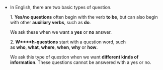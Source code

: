 - In English, there are two basic types of question.
    
    1. **Yes/no questions** often begin with the verb **to be**, but can also begin with other **auxiliary verbs**, such as **do**.
    
    We ask these when we want a **yes** or **no** answer.
    
    2. **W****h-questions** start with a question word, such as **who**, **what**, **where**, **when**, **why** or **how**.
    
    We ask this type of question when we want **different kinds of information**. These questions cannot be answered with a yes or no.

